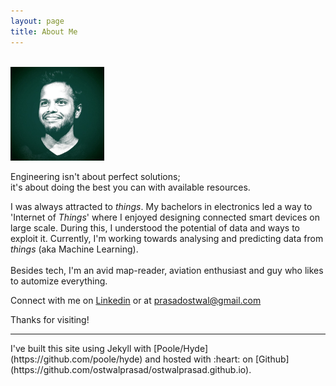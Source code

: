 ```yaml
---
layout: page
title: About Me
---
```


<br /> 
<img class="img-circle" src="/public/prasad.jpg" width="150">

<p class="message">
 Engineering isn't about perfect solutions; <br />
 it's about doing the best you can with available resources.
</p>


I was always attracted to *things*. My bachelors in electronics led a way to 'Internet of *Things*' where I enjoyed designing connected smart devices on large scale. 
During this, I understood the potential of data and ways to exploit it.
Currently, I'm working towards analysing and predicting data from *things* (aka Machine Learning).
<br /> 
<br /> 
Besides tech, I'm an avid map-reader, aviation enthusiast and guy who likes to automize everything.

Connect with me on [Linkedin](https://www.linkedin.com/in/ostwalprasad/) or at [prasadostwal@gmail.com](mailto:prasadostwal@gmail.com)

Thanks for visiting!

<hr size="6" width="100%" align="left" color="black">
I've built this site using Jekyll with [Poole/Hyde](https://github.com/poole/hyde) and hosted with :heart: on [Github](https://github.com/ostwalprasad/ostwalprasad.github.io). 


